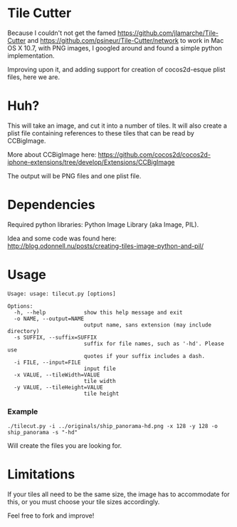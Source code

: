 Tile Cutter
======================

Because I couldn't not get the famed https://github.com/jlamarche/Tile-Cutter and https://github.com/psineur/Tile-Cutter/network to work in Mac OS X 10.7, with PNG images,
I googled around and found a simple python implementation.

Improving upon it, and adding support for creation of cocos2d-esque plist files, here we are.

Huh?
========================

This will take an image, and cut it into a number of tiles. It will also create a plist file containing references to these tiles that can be read by CCBigImage.

More about CCBigImage here: https://github.com/cocos2d/cocos2d-iphone-extensions/tree/develop/Extensions/CCBigImage

The output will be PNG files and one plist file.

Dependencies
========================
Required python libraries: Python Image Library (aka Image, PIL).


Idea and some code was found here: http://blog.odonnell.nu/posts/creating-tiles-image-python-and-pil/

Usage
=======================

    Usage: usage: tilecut.py [options]

    Options:
      -h, --help            show this help message and exit
      -o NAME, --output=NAME
                            output name, sans extension (may include directory)
      -s SUFFIX, --suffix=SUFFIX
                            suffix for file names, such as '-hd'. Please use
                            quotes if your suffix includes a dash.
      -i FILE, --input=FILE
                            input file
      -x VALUE, --tileWidth=VALUE
                            tile width
      -y VALUE, --tileHeight=VALUE
                            tile height
### Example
    
    ./tilecut.py -i ../originals/ship_panorama-hd.png -x 128 -y 128 -o ship_panorama -s "-hd"
    

Will create the files you are looking for.



Limitations
========================
If your tiles all need to be the same size, the image has to accommodate for this, or you must choose your tile sizes accordingly.

Feel free to fork and improve!